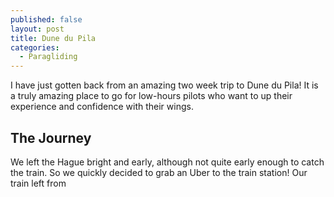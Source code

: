 ```yaml
---
published: false
layout: post
title: Dune du Pila
categories:
  - Paragliding
---
```

I have just gotten back from an amazing two week trip to Dune du Pila! It is a truly amazing place to go for low-hours pilots who want to up their experience and confidence with their wings.

## The Journey

We left the Hague bright and early, although not quite early enough to catch the train. So we quickly decided to grab an Uber to the train station! Our train left from 